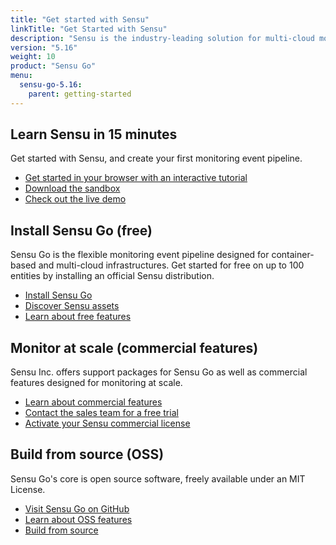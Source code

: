```yaml
---
title: "Get started with Sensu"
linkTitle: "Get Started with Sensu"
description: "Sensu is the industry-leading solution for multi-cloud monitoring at scale. The Sensu monitoring event pipeline helps businesses automate their monitoring workflows and gain deep visibility into their multi-cloud environments. Get started now and feel the #monitoringlove."
version: "5.16"
weight: 10
product: "Sensu Go"
menu:
  sensu-go-5.16:
    parent: getting-started
---
```


## Learn Sensu in 15 minutes

Get started with Sensu, and create your first monitoring event pipeline.

- [Get started in your browser with an interactive tutorial][12]
- [Download the sandbox][7]
- [Check out the live demo][1]

## Install Sensu Go (free)

Sensu Go is the flexible monitoring event pipeline designed for container-based and multi-cloud infrastructures.
Get started for free on up to 100 entities by installing an official Sensu distribution.

- [Install Sensu Go][2]
- [Discover Sensu assets][6]
- [Learn about free features][3]

## Monitor at scale (commercial features)

Sensu Inc. offers support packages for Sensu Go as well as commercial features designed for monitoring at scale.

- [Learn about commercial features][3]
- [Contact the sales team for a free trial][4]
- [Activate your Sensu commercial license][5]

## Build from source (OSS)

Sensu Go's core is open source software, freely available under an MIT License.

- [Visit Sensu Go on GitHub][10]
- [Learn about OSS features][3]
- [Build from source][11]

[1]: ../demo/
[2]: ../../installation/install-sensu/
[3]: https://sensu.io/enterprise/
[4]: https://sensu.io/sales/
[5]: ../enterprise#get-started-with-commercial-features-in-sensu-go
[6]: https://bonsai.sensu.io/
[7]: ../sandbox/
[8]: https://sensu.io/community/
[9]: ../../reference/license/
[10]: https://github.com/sensu/sensu-go/
[11]: https://github.com/sensu/sensu-go/blob/master/CONTRIBUTING.md#building
[12]: ../tutorial/
